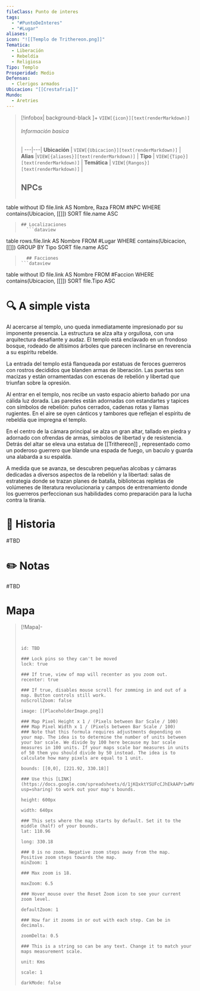 ```yaml
---
fileClass: Punto de interes
tags:
  - "#PuntoDeInteres"
  - "#Lugar"
aliases: 
icon: "![[Templo de Trithereon.png]]"
Tematica:
  - Liberación
  - Rebeldía
  - Religiosa
Tipo: Templo
Prosperidad: Medio
Defensas:
  - Clerigos armados
Ubicacion: "[[Crestafria]]"
Mundo:
  - Aretries
---
```



> [!infobox| background-black ]+
`VIEW[{icon}][text(renderMarkdown)]`
> ###### Información basica
>  |
> ---|---|
>  **Ubicación** | `VIEW[{Ubicacion}][text(renderMarkdown)]` |
> **Alias** |`VIEW[{aliases}][text(renderMarkdown)]` |
> **Tipo** | `VIEW[{Tipo}][text(renderMarkdown)]` |
> **Temática** | `VIEW[{Rangos}][text(renderMarkdown)]` |
> ## NPCs
>   ```dataview
table without ID  file.link AS Nombre, Raza
FROM #NPC
WHERE  contains(Ubicacion, [[]])
SORT file.name ASC
>```
> ## Localizaciones
>   ```dataview
table rows.file.link AS Nombre
FROM #Lugar
WHERE  contains(Ubicacion, [[]])
GROUP BY Tipo
SORT file.name ASC
>```
>   ## Facciones
> ```dataview
table without ID  file.link AS Nombre
FROM #Faccion
WHERE  contains(Ubicacion, [[]])
SORT file.Tipo ASC

# 🔍 A simple vista
Al acercarse al templo, uno queda inmediatamente impresionado por su imponente presencia. La estructura se alza alta y orgullosa, con una arquitectura desafiante y audaz. El templo está enclavado en un frondoso bosque, rodeado de altísimos árboles que parecen inclinarse en reverencia a su espíritu rebelde.

La entrada del templo está flanqueada por estatuas de feroces guerreros con rostros decididos que blanden armas de liberación. Las puertas son macizas y están ornamentadas con escenas de rebelión y libertad que triunfan sobre la opresión.

Al entrar en el templo, nos recibe un vasto espacio abierto bañado por una cálida luz dorada. Las paredes están adornadas con estandartes y tapices con símbolos de rebelión: puños cerrados, cadenas rotas y llamas rugientes. En el aire se oyen cánticos y tambores que reflejan el espíritu de rebeldía que impregna el templo.

En el centro de la cámara principal se alza un gran altar, tallado en piedra y adornado con ofrendas de armas, símbolos de libertad y de resistencia. Detrás del altar se eleva una estatua de [[Trithereon]] , representado como un poderoso guerrero que blande una espada de fuego, un baculo y guarda una alabarda a su espalda.

A medida que se avanza, se descubren pequeñas alcobas y cámaras dedicadas a diversos aspectos de la rebelión y la libertad: salas de estrategia donde se trazan planes de batalla, bibliotecas repletas de volúmenes de literatura revolucionaria y campos de entrenamiento donde los guerreros perfeccionan sus habilidades como preparación para la lucha contra la tiranía.

# 📜 Historia

#TBD

# ✏️ Notas

#TBD

# Mapa
> [!Mapa]-
> ```leaflet
> 
> 
> id: TBD
> 
> ### Lock pins so they can't be moved
> lock: true
> 
> ### If true, view of map will recenter as you zoom out. 
> recenter: true
> 
> ### If true, disables mouse scroll for zomming in and out of a map. Button controls still work. 
> noScrollZoom: false
> 
> image: [[PlaceholderImage.png]]
> 
> ### Map Pixel Height x 1 / (Pixels between Bar Scale / 100)
> ### Map Pixel Width x 1 / (Pixels between Bar Scale / 100) 
> ### Note that this formula requires adjustments depending on your map. The idea is to determine the number of units between your bar scale. We divide by 100 here because my bar scale measures in 100 units. If your maps scale bar measures in units of 50 them you should divide by 50 instead. The idea is to calculate how many pixels are equal to 1 unit. 
> 
> bounds: [[0,0], [221.92, 330.18]]
>
> ### Use this [LINK](https://docs.google.com/spreadsheets/d/1jKQxktYSUFcCJhEkAAPr1wMVBTqUdpEfA5XveUXI17I/edit?usp=sharing) to work out your map's bounds.
>
> height: 600px
> 
> width: 640px
>
> ### This sets where the map starts by default. Set it to the middle (half) of your bounds. 
> lat: 110.96
>
> long: 330.18
>
> ### 0 is no zoom. Negative zoom steps away from the map. Positive zoom steps towards the map. 
> minZoom: 1
> 
> ### Max zoom is 18. 
> 
> maxZoom: 6.5
> 
> ### Hover mouse over the Reset Zoom icon to see your current zoom level. 
> 
> defaultZoom: 1
> 
> ### How far it zooms in or out with each step. Can be in decimals. 
>
> zoomDelta: 0.5
> 
> ### This is a string so can be any text. Change it to match your maps measurement scale. 
> 
> unit: Kms
>
> scale: 1
>
> darkMode: false
>
> ```
